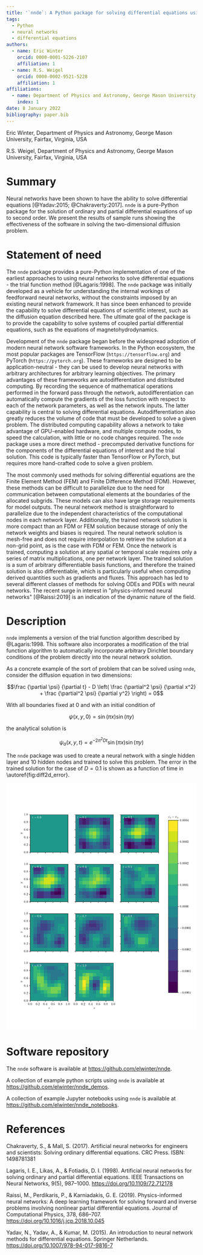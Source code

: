 ```yaml
---
title: '`nnde`: A Python package for solving differential equations using neural networks'
tags:
  - Python
  - neural networks
  - differential equations
authors:
  - name: Eric Winter
    orcid: 0000-0001-5226-2107
    affiliation: 1
  - name: R.S. Weigel
    orcid: 0000-0002-9521-5228
    affiliation: 1
affiliations:
  - name: Department of Physics and Astronomy, George Mason University, Fairfax, Virginia, USA
    index: 1
date: 8 January 2022
bibliography: paper.bib
---
```


Eric Winter, Department of Physics and Astronomy, George Mason University, Fairfax, Virginia, USA

R.S. Weigel, Department of Physics and Astronomy, George Mason University, Fairfax, Virginia, USA

# Summary

Neural networks have been shown to have the ability to solve differential equations [@Yadav:2015; @Chakraverty:2017]. `nnde` is a pure-Python package for the solution of ordinary and partial differential equations of up to second order. We present the results of sample runs showing the effectiveness of the software in solving the two-dimensional diffusion problem.

# Statement of need

The `nnde` package provides a pure-Python implementation of one of the earliest approaches to using neural networks to solve differential equations - the trial function method [@Lagaris:1998]. The `nnde` package was initially developed as a vehicle for understanding the internal workings of feedforward neural networks, without the constraints imposed by an existing neural network framework. It has since been enhanced to provide the capability to solve differential equations of scientific interest, such as the diffusion equation described here. The ultimate goal of the package is to provide the capability to solve systems of coupled partial differential equations, such as the equations of magnetohydrodynamics.

Development of the `nnde` package began before the widespread adoption of modern neural network software frameworks. In the Python ecosystem, the most popular packages are TensorFlow (`https://tensorflow.org`) and PyTorch (`https://pytorch.org`). These frameworks are designed to be application-neutral - they can be used to develop neural networks with arbitrary architectures for arbitrary learning objectives. The primary advantages of these frameworks are autodifferentiation and distributed computing. By recording the sequence of mathematical operations performed in the forward pass through the network, autodifferentiation can automatically compute the gradients of the loss function with respect to each of the network parameters, as well as the network inputs. The latter capability is central to solving differential equations. Autodifferentiation also greatly reduces the volume of code that must be developed to solve a given problem. The distributed computing capability allows a network to take advantage of GPU-enabled hardware, and multiple compute nodes, to speed the calculation, with little or no code changes required. The `nnde` package uses a more direct method - precomputed derivative functions for the components of the differential equations of interest and the trial solution. This code is typically faster than TensorFlow or PyTorch, but requires more hand-crafted code to solve a given problem.

The most commonly used methods for solving differential equations are the Finite Element Method (FEM) and Finite Difference Method (FDM). However, these methods can be difficult to parallelize due to the need for communication between computational elements at the boundaries of the allocated subgrids. These models can also  have large storage requirements for model outputs. The neural network method is straightforward to parallelize due to the independent characteristics of the computational nodes in each network layer. Additionally, the trained network solution is more compact than an FDM or FEM solution because storage of only the network weights and biases is required. The neural network solution is mesh-free and does not require interpolation to retrieve the solution at a non-grid point, as is the case with FDM or FEM. Once the network is trained, computing a solution at any spatial or temporal scale requires only a series of matrix multiplications, one per network layer. The trained solution is a sum of arbitrary differentiable basis functions, and therefore the trained solution is also differentiable, which is particularly useful when computing derived quantities such as gradients and fluxes. This approach has led to several different classes of methods for solving ODEs and PDEs with neural networks. The recent surge in interest in "physics-informed neural networks" [@Raissi:2019] is an indication of the dynamic nature of the field.

# Description

`nnde` implements a version of the trial function algorithm described by @Lagaris:1998. This software also incorporates a modification of the trial function algorithm to automatically incorporate arbitrary Dirichlet boundary conditions of the problem directly into the neural network solution.

As a concrete example of the sort of problem that can be solved using `nnde`, consider the diffusion equation in two dimensions:

$$\frac {\partial \psi} {\partial t} - D \left( \frac {\partial^2 \psi} {\partial x^2} + \frac {\partial^2 \psi} {\partial y^2} \right) = 0$$

With all boundaries fixed at $0$ and with an initial condition of

$$\psi(x,y,0) = \sin(\pi x) \sin(\pi y)$$

the analytical solution is

$$\psi_a(x,y,t) = e^{-2\pi^2 D t} \sin(\pi x) \sin(\pi y)$$

The `nnde` package was used to create a neural network with a single hidden layer and 10 hidden nodes and trained to solve this problem. The error in the trained solution for the case of $D=0.1$ is shown as a function of time in \autoref{fig:diff2d_error}.

![Difference between the trained neural network solution $\psi_t(x,y,t)$ and the analytical solution $\psi_a(x,y,t)$ of the diffusion problem in 2 spatial dimensions using `nnde` with 10 nodes.\label{fig:diff2d_error}](figures/Y_e.png)

# Software repository

The `nnde` software is available at https://github.com/elwinter/nnde.

A collection of example python scripts using `nnde`  is available at https://github.com/elwinter/nnde_demos.

A collection of example Jupyter notebooks using `nnde` is available at https://github.com/elwinter/nnde_notebooks.

# References

Chakraverty, S., & Mall, S. (2017). Artificial neural networks for engineers and scientists: Solving ordinary differential equations. CRC Press. ISBN: 1498781381

Lagaris, I. E., Likas, A., & Fotiadis, D. I. (1998). Artificial neural networks for solving ordinary and partial differential equations. IEEE Transactions on Neural Networks, 9(5), 987–1000. https://doi.org/10.1109/72.712178

Raissi, M., Perdikaris, P., & Karniadakis, G. E. (2019). Physics-informed neural networks: A deep learning framework for solving forward and inverse problems involving nonlinear partial differential equations. Journal of Computational Physics, 378, 686–707. https://doi.org/10.1016/j.jcp.2018.10.045

Yadav, N., Yadav, A., & Kumar, M. (2015). An introduction to neural network methods for differential equations. Springer Netherlands. https://doi.org/10.1007/978-94-017-9816-7
